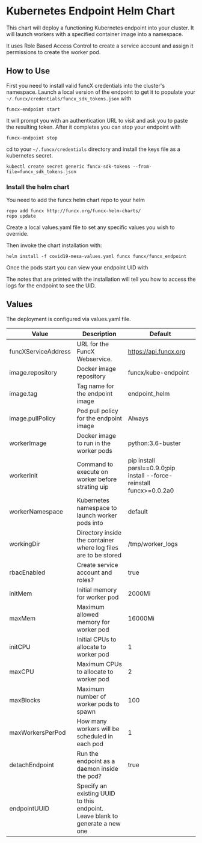 # Kubernetes Endpoint Helm Chart
This chart will deploy a functioning Kubernetes endpoint into your cluster. It
will launch workers with a specified container image into a namespace.

It uses Role Based Access Control to create a service account and assign it
permissions to create the worker pod.

## How to Use
First you need to install valid funcX credentials into the cluster's
namespace. Launch a local version of the endpoint to get it to populate your
`~/.funcx/credentials/funcx_sdk_tokens.json` with
```
funcx-endpoint start
```

It will prompt you with an authentication URL to visit and ask you to paste the
resulting token. After it completes you can stop your endpoint with
```
funcx-endpoint stop
```

cd to your `~/.funcx/credentials` directory and install the keys file as a
kubernetes secret.

```shell script
kubectl create secret generic funcx-sdk-tokens --from-file=funcx_sdk_tokens.json
```

### Install the helm chart
You need to add the funcx helm chart repo to your helm

```shell script
repo add funcx http://funcx.org/funcx-helm-charts/
repo update
```

Create a local values.yaml file to set any specific values you wish to
override.

Then invoke the chart installation with:

```shell script
helm install -f covid19-mesa-values.yaml funcx funcx/funcx_endpoint
```

Once the pods start you can view your endpoint UID with


The notes that are printed with the installation will tell you how to access the
logs for the endpoint to see the UID.


## Values
The deployment is configured via values.yaml file.

| Value | Description | Default |
|-------| ----------- | ------- |
| funcXServiceAddress | URL for the FuncX Webservice. | https://api.funcx.org |
| image.repository | Docker image repository |  funcx/kube-endpoint |
| image.tag | Tag name for the endpoint image | endpoint_helm |
| image.pullPolicy | Pod pull policy for the endpoint image |  Always |
| workerImage | Docker image to run in the worker pods |  python:3.6-buster |
| workerInit | Command to execute on worker before strating uip | pip install parsl==0.9.0;pip install --force-reinstall funcx>=0.0.2a0 |
| workerNamespace | Kubernetes namespace to launch worker pods into | default |
| workingDir | Directory inside the container where log files are to be stored | /tmp/worker_logs |
| rbacEnabled | Create service account and roles? | true |
| initMem | Initial memory for worker pod | 2000Mi |
| maxMem| Maximum allowed memory for worker pod | 16000Mi |
| initCPU | Initial CPUs to allocate to worker pod | 1 |
| maxCPU | Maximum CPUs to allocate to worker pod | 2 |
| maxBlocks | Maximum number of worker pods to spawn | 100 |
| maxWorkersPerPod | How many workers will be scheduled in each pod | 1 |
| detachEndpoint | Run the endpoint as a daemon inside the pod? | true |
| endpointUUID   | Specify an existing UUID to this endpoint. Leave blank to generate a new one | |

